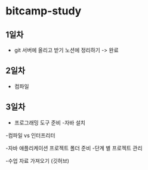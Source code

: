 # bitcamp-study

## 1일차
- git 서버에 올리고 받기 노션에 정리하기 -> 완료

## 2일차
- 컴파일

## 3일차
- 프로그래밍 도구 준비
	-자바 설치

-컴파일 vs 인터프리터

-자바 애플리케이션 프로젝트 폴더 준비
	-단계 별 프로젝트 관리

-수업 자료 가져오기 (깃허브)